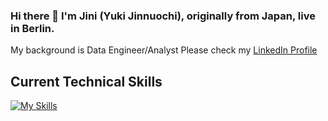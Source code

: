 ### Hi there 👋 I'm Jini (Yuki Jinnuochi), originally from Japan, live in Berlin.
My background is Data Engineer/Analyst
Please check my [LinkedIn Profile](https://www.linkedin.com/in/yuki-jinnouchi/)

## Current Technical Skills
[![My Skills](https://skillicons.dev/icons?i=c,cpp,py,r,bash,linux,git,github,docker,mysql,aws,gcp,vim,neovim,vscode,ableton,ai,ps&theme=dark&perline=9)](https://skillicons.dev)

<!--
**yuki-jinnouchi/yuki-jinnouchi** is a ✨ _special_ ✨ repository because its `README.md` (this file) appears on your GitHub profile.

Here are some ideas to get you started:

- 🔭 I’m currently working on ...
- 🌱 I’m currently learning ...
- 👯 I’m looking to collaborate on ...
- 🤔 I’m looking for help with ...
- 💬 Ask me about ...
- 📫 How to reach me: ...
- 😄 Pronouns: ...
- ⚡ Fun fact: ...
-->
